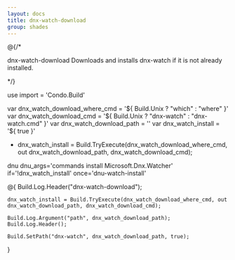 ```yaml
---
layout: docs
title: dnx-watch-download
group: shades
---
```


@{/*

dnx-watch-download
    Downloads and installs dnx-watch if it is not already installed.

*/}

use import = 'Condo.Build'

var dnx_watch_download_where_cmd    = '${ Build.Unix ? "which" : "where" }'
var dnx_watch_download_cmd          = '${ Build.Unix ? "dnx-watch" : "dnx-watch.cmd" }'
var dnx_watch_download_path         = ''
var dnx_watch_install               = '${ true }'

- dnx_watch_install = Build.TryExecute(dnx_watch_download_where_cmd, out dnx_watch_download_path, dnx_watch_download_cmd);

dnu dnu_args='commands install Microsoft.Dnx.Watcher' if='!dnx_watch_install' once='dnu-watch-install'

@{
    Build.Log.Header("dnx-watch-download");

    dnx_watch_install = Build.TryExecute(dnx_watch_download_where_cmd, out dnx_watch_download_path, dnx_watch_download_cmd);

    Build.Log.Argument("path", dnx_watch_download_path);
    Build.Log.Header();

    Build.SetPath("dnx-watch", dnx_watch_download_path, true);
}